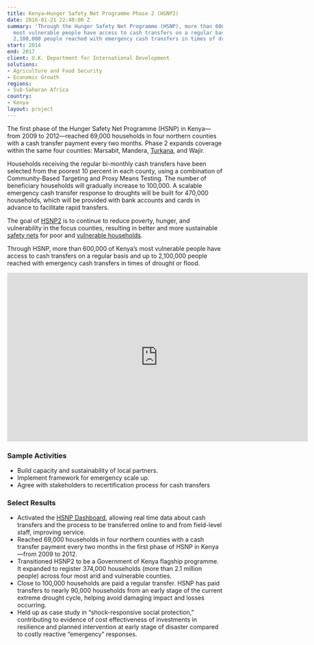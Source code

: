 ```yaml
---
title: Kenya—Hunger Safety Net Programme Phase 2 (HSNP2)
date: 2016-01-21 22:40:00 Z
summary: 'Through the Hunger Safety Net Programme (HSNP), more than 600,000 of Kenya’s
  most vulnerable people have access to cash transfers on a regular basis and up to
  2,100,000 people reached with emergency cash transfers in times of drought or flood. '
start: 2014
end: 2017
client: U.K. Department for International Development
solutions:
- Agriculture and Food Security
- Economic Growth
regions:
- Sub-Saharan Africa
country:
- Kenya
layout: project
---
```


The first phase of the Hunger Safety Net Programme (HSNP) in Kenya—from 2009 to 2012—reached 69,000 households in four northern counties with a cash transfer payment every two months. Phase 2 expands coverage within the same four counties: Marsabit, Mandera, [Turkana](http://www.economist.com/news/middle-east-and-africa/21657384-wild-ancient-and-oil-rich-turkana-shows-how-fast-continent-changing), and Wajir.

Households receiving the regular bi-monthly cash transfers have been selected from the poorest 10 percent in each county, using a combination of Community-Based Targeting and Proxy Means Testing. The number of beneficiary households will gradually increase to 100,000. A scalable emergency cash transfer response to droughts will be built for 470,000 households, which will be provided with bank accounts and cards in advance to facilitate rapid transfers.

The goal of [HSNP2](http://www.hsnp.or.ke/) is to continue to reduce poverty, hunger, and vulnerability in the focus counties, resulting in better and more sustainable [safety nets](http://dai-global-developments.com/articles/strengthening-kenyas-hunger-safety-net-through-better-data-transfe/) for poor and [vulnerable households](https://www.youtube.com/watch?v=ObSi7IXcYeU).

Through HSNP, more than 600,000 of Kenya’s most vulnerable people have access to cash transfers on a regular basis and up to 2,100,000 people reached with emergency cash transfers in times of drought or flood. 

<iframe src="https://player.vimeo.com/video/207471099" width="703" height="394" frameborder="0" webkitallowfullscreen mozallowfullscreen allowfullscreen></iframe>

### Sample Activities

* Build capacity and sustainability of local partners.
* Implement framework for emergency scale up.
* Agree with stakeholders to recertification process for cash transfers

### Select Results

* Activated the [HSNP Dashboard](http://dai-global-developments.com/articles/strengthening-kenyas-hunger-safety-net-through-better-data-transfe/?utm_source=daidotcom), allowing real time data about cash transfers and the process to be transferred online to and from field-level staff, improving service.
* Reached 69,000 households in four northern counties with a cash transfer payment every two months in the first phase of HSNP in Kenya—from 2009 to 2012.
* Transitioned HSNP2 to be a Government of Kenya flagship programme. It expanded to register 374,000 households (more than 2.1 million people) across four most arid and vulnerable counties.
* Close to 100,000 households are paid a regular transfer. HSNP has paid transfers to nearly 90,000 households from an early stage of the current extreme drought cycle, helping avoid damaging impact and losses occurring.
* Held up as case study in “shock-responsive social protection,” contributing to evidence of cost effectiveness of investments in resilience and planned intervention at early stage of disaster compared to costly reactive “emergency” responses.
